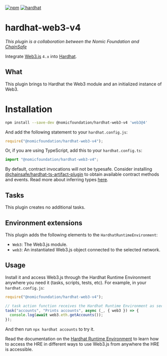 [![npm](https://img.shields.io/npm/v/@nomicfoundation/hardhat-web3-v4.svg)](https://www.npmjs.com/package/@nomicfoundation/hardhat-web3-v4) [![hardhat](https://hardhat.org/buidler-plugin-badge.svg?1)](https://hardhat.org)

# hardhat-web3-v4

_This plugin is a collaboration between the Nomic Foundation and [ChainSafe](https://chainsafe.io/)_

Integrate [Web3.js](https://github.com/ethereum/web3.js) `4.x` into [Hardhat](https://hardhat.org).

## What

This plugin brings to Hardhat the Web3 module and an initialized instance of Web3.

# Installation

```bash
npm install --save-dev @nomicfoundation/hardhat-web3-v4 'web3@4'
```

And add the following statement to your `hardhat.config.js`:

```js
require("@nomicfoundation/hardhat-web3-v4");
```

Or, if you are using TypeScript, add this to your `hardhat.config.ts`:

```js
import "@nomicfoundation/hardhat-web3-v4";
```

By default, contract invocations will not be typesafe. Consider installing [@chainsafe/hardhat-ts-artifact-plugin](https://www.npmjs.com/package/@chainsafe/hardhat-ts-artifact-plugin) to obtain available contract methods and events. Read more about inferring types [here](https://docs.web3js.org/guides/smart_contracts/infer_contract_types_guide/).

## Tasks

This plugin creates no additional tasks.

## Environment extensions

This plugin adds the following elements to the `HardhatRuntimeEnvironment`:

- `Web3`: The Web3.js module.
- `web3`: An instantiated Web3.js object connected to the selected network.

## Usage

Install it and access Web3.js through the Hardhat Runtime Environment anywhere you need it (tasks, scripts, tests, etc). For example, in your `hardhat.config.js`:

```js
require("@nomicfoundation/hardhat-web3-v4");

// task action function receives the Hardhat Runtime Environment as second argument
task("accounts", "Prints accounts", async (_, { web3 }) => {
  console.log(await web3.eth.getAccounts());
});
```

And then run `npx hardhat accounts` to try it.

Read the documentation on the [Hardhat Runtime Environment](https://hardhat.org/hardhat-runner/docs/advanced/hardhat-runtime-environment) to learn how to access the HRE in different ways to use Web3.js from anywhere the HRE is accessible.
